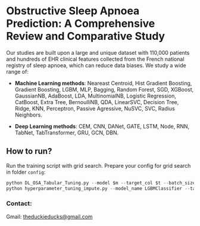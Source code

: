 # Obstructive Sleep Apnoea Prediction: A Comprehensive Review and Comparative Study

Our studies are built upon a large and unique dataset with 110,000 patients and hundreds of EHR clinical features collected from the French national registry of sleep apnoea, which can reduce data biases. We study a wide range of:

- **Machine Learning methods**: Neareast Centroid, Hist Gradient Boosting, Gradient Boosting, LGBM, MLP, Bagging, Random Forest, SGD, XGBoost, GaussianNB, AdaBoost, LDA, MultinomialNB, Logistic Regression, CatBoost, Extra Tree, BernoulliNB, QDA, LinearSVC, Decision Tree, Ridge, KNN, Perceptron, Passive Agressive, NuSVC, SVC, Radius Neighbors.

- **Deep Learning methods**: CEM, CNN, DANet, GATE, LSTM, Node, RNN, TabNet, TabTransformer, GRU, GCN, DBN.

## How to run?

Run the training script with grid search. Prepare your config for grid search in folder `config`:
``` python
python DL_OSA_Tabular_Tuning.py --model $m --target_col $t --batch_size 1024 --imp median_const --imb $i --uncleaned_data 1
python hyperparameter_tuning_impute.py --model_name LGBMClassifier --target_col Severity

```

### Contact:
Gmail: <theduckieducks@gmail.com>
